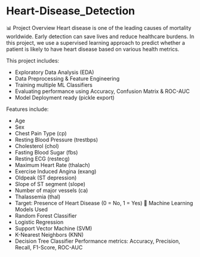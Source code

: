 # Heart-Disease_Detection
📊 Project Overview
Heart disease is one of the leading causes of mortality worldwide. Early detection can save lives and reduce healthcare burdens. In this project, we use a supervised learning approach to predict whether a patient is likely to have heart disease based on various health metrics.

This project includes:
- Exploratory Data Analysis (EDA)
- Data Preprocessing & Feature Engineering
- Training multiple ML Classifiers
- Evaluating performance using Accuracy, Confusion Matrix & ROC-AUC
- Model Deployment ready (pickle export)


Features include:
- Age
- Sex
- Chest Pain Type (cp)
- Resting Blood Pressure (trestbps)
- Cholesterol (chol)
- Fasting Blood Sugar (fbs)
- Resting ECG (restecg)
- Maximum Heart Rate (thalach)
- Exercise Induced Angina (exang)
- Oldpeak (ST depression)
- Slope of ST segment (slope)
- Number of major vessels (ca)
- Thalassemia (thal)
- Target: Presence of Heart Disease (0 = No, 1 = Yes)
🤖 Machine Learning Models Used
- Random Forest Classifier
- Logistic Regression
- Support Vector Machine (SVM)
- K-Nearest Neighbors (KNN)
- Decision Tree Classifier
Performance metrics: Accuracy, Precision, Recall, F1-Score, ROC-AUC

